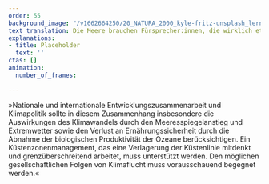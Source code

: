 ```yaml
---
order: 55
background_image: "/v1662664250/20_NATURA_2000_kyle-fritz-unsplash_lern2r_bgz3ot.jpg "
text_translation: Die Meere brauchen Fürsprecher:innen, die wirklich etwas zu sagen haben. Und diese brauchen Geld, um die seit Jahrzehnten überfälligen To-Dos endlich angehen zu können.
explanations:
- title: Placeholder
  text: ''
ctas: []
animation:
  number_of_frames: 

---
```

»Nationale und internationale Entwicklungszusammenarbeit und Klimapolitik sollte in diesem Zusammenhang insbesondere die Auswirkungen des Klimawandels durch den Meeresspiegelanstieg und Extremwetter sowie den Verlust an Ernährungssicherheit durch die Abnahme der biologischen Produktivität der Ozeane berücksichtigen. Ein Küstenzonenmanagement, das eine Verlagerung der Küstenlinie mitdenkt und grenzüberschreitend arbeitet, muss unterstützt werden. Den möglichen gesellschaftlichen Folgen von Klimaflucht muss vorausschauend begegnet werden.«